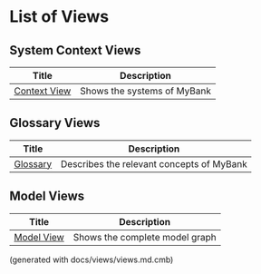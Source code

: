 # List of Views

## System Context Views
| Title | Description |
|---|---|
| [Context View](./mybank/context-view.md) | Shows the systems of MyBank |
## Glossary Views
| Title | Description |
|---|---|
| [Glossary](./mybank/glossary.md) | Describes the relevant concepts of MyBank |
## Model Views
| Title | Description |
|---|---|
| [Model View](./mybank/model-view.md) | Shows the complete model graph |


(generated with docs/views/views.md.cmb)
